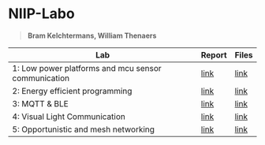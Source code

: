 # NIIP-Labo
> **Bram Kelchtermans, William Thenaers**

Lab | Report | Files
----|--------|------
1: Low power platforms and mcu sensor communication | [link](Reports/lab1_low-power-platforms-and-mcu-sensor-communication.pdf) | [link](Lab1) 
2: Energy efficient programming | [link](Reports/lab2_energy-efficient-programming.pdf) | [link](Lab2)
3: MQTT & BLE | [link](Reports/lab3_mqtt_ble.pdf) | [link](Lab3)
4: Visual Light Communication | [link](Reports/lab4_Visible-Light-Communication.pdf) | [link](Lab4)
5: Opportunistic and mesh networking | [link](Reports/) | [link](Lab5)
